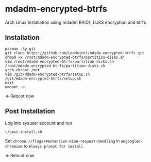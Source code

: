# mdadm-encrypted-btrfs

Arch Linux Installation using mdadm RAID1, LUKS encryption and btrfs

## Installation

```
pacman -Sy git
git clone https://github.com/LeoMeinel/mdadm-encrypted-btrfs.git
chmod +x /root/mdadm-encrypted-btrfs/partition-disks.sh
vim /root/mdadm-encrypted-btrfs/partition-disks.sh
/root/mdadm-encrypted-btrfs/partition-disks.sh
arch-chroot /mnt
vim /git/mdadm-encrypted-btrfs/setup.sh
/git/mdadm-encrypted-btrfs/setup.sh
exit
umount -a
```

=> Reboot now

## Post Installation

Log into sysuser account and run

```
~/post-install.sh

```
Set `chrome://flags/#extension-mime-request-handling` in `ungoogled-chromium` to `Always prompt for install`

=> Reboot now
